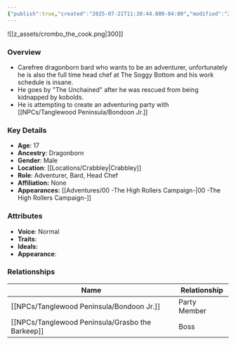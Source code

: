 ```yaml
---
{"publish":true,"created":"2025-07-21T11:30:44.000-04:00","modified":"2025-09-17T12:53:12.620-04:00","published":"2025-09-17T12:53:12.620-04:00","cssclasses":"","Age":"17","Ancestry":"Dragonborn","Gender":"Male","Location":["[[Crabbley]]"],"Role":["Adventurer, Bard, Head Chef"],"Affiliation":["None"],"Appearances":["[[00 -The High Rollers Campaign-]]"]}
---
```



![[z_assets/crombo_the_cook.png|300]]

### Overview
- Carefree dragonborn bard who wants to be an adventurer, unfortunately he is also the full time head chef at The Soggy Bottom and his work schedule is insane.
- He goes by "The Unchained" after he was rescued from being kidnapped by kobolds.
- He is attempting to create an adventuring party with [[NPCs/Tanglewood Peninsula/Bondoon Jr.]]

### Key Details
- **Age**: 17
- **Ancestry**: Dragonborn
- **Gender**: Male
- **Location**: [[Locations/Crabbley\|Crabbley]]
- **Role**: Adventurer, Bard, Head Chef
- **Affiliation:** None
- **Appearances:** [[Adventures/00 -The High Rollers Campaign-\|00 -The High Rollers Campaign-]]

### Attributes
- **Voice**: Normal
- **Traits**: 
- **Ideals:** 
- **Appearance**: 

### Relationships

| Name                   | Relationship |
| ---------------------- | ------------ |
| [[NPCs/Tanglewood Peninsula/Bondoon Jr.]]        | Party Member |
| [[NPCs/Tanglewood Peninsula/Grasbo the Barkeep]] | Boss         |
